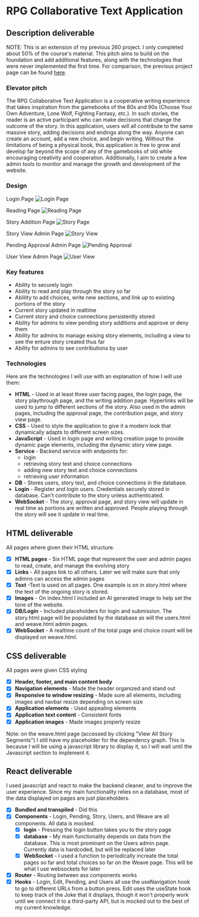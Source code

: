 # RPG Collaborative Text Application

## Description deliverable

NOTE: This is an extension of my previous 260 project. I only completed about 50% of the course's material. This pitch aims to build on the foundation and add additional features, along with the technologies that were never implemented the first time. For comparison, the previous project page can be found [here]( https://github.com/tss67/StartUpProject).

### Elevator pitch

The RPG Collaborative Text Application is a cooperative writing experience that takes inspiration from the gamebooks of the 80s and 90s (Choose Your Own Adventure, Lone Wolf, Fighting Fantasy, etc.). In such stories, the reader is an active participant who can make decisions that change the outcome of the story. In this application, users will all contribute to the same massive story, adding decisions and endings along the way. Anyone can create an account, add a new choice, and begin writing. Without the limitations of being a physical book, this application is free to grow and develop far beyond the scope of any of the gamebooks of old while encouraging creativity and cooperation. Additionally, I aim to create a few admin tools to monitor and manage the growth and development of the website.

### Design

Login Page
![Login Page](/Page%20Mock-Ups/LoginPage.PNG)

Reading Page
![Reading Page](/Page%20Mock-Ups/ReadingPage.PNG)

Story Addition Page
![Story Page](/Page%20Mock-Ups/StoryAdditionPage.PNG)

Story View Admin Page
![Story View](/Page%20Mock-Ups/StoryView.PNG)

Pending Approval Admin Page
![Pending Approval](/Page%20Mock-Ups/PendingApproval.PNG)

User View Admin Page
![User View](/Page%20Mock-Ups/UserView.PNG)

### Key features

- Ability to securely login
- Ability to read and play through the story so far
- Ablility to add choices, write new sections, and link up to existing portions of the story 
- Current story updated in realtime
- Current story and choice connections persistently stored
- Ability for admins to view pending story additions and approve or deny them
- Ability for admins to manage exising story elements, including a view to see the enture story created thus far
- Ability for admins to see contributions by user

### Technologies

Here are the technologies I will use with an explanation of how I will use them:

- **HTML** - Used in at least three user facing pages, the login page, the story playthrough page, and the writing addition page. Hyperlinks will be used to jump to different sections of the story. Also used in the admin pages, including the approval page, the contribution page, and story view page.
- **CSS** - Used to style the application to give it a modern look that dynamically adapts to different screen sizes.
- **JavaScript** - Used in login page and writing creation page to provide dynamic page elements, including the dynamic story view page.
- **Service** - Backend service with endpoints for:
  - login
  - retrieving story text and choice connections
  - adding new story text and choice connections
  - retrieving user information
- **DB** - Stores users, story text, and choice connections in the database.
- **Login** - Register and login users. Credentials securely stored in database. Can't contribute to the story unless authenticated.
- **WebSocket** - The story, approval page, and story view will update in real time as portions are written and approved. People playing through the story will see it update in real time.

## HTML deliverable

All pages where given their HTML structure.

- [x] **HTML pages** - Six HTML page that represent the user and admin pages to read, create, and manage the evolving story
- [x] **Links** - All pages link to all others. Later we will make sure that only adimns can access the admin pages
- [x] **Text** -Text is used on all pages. One example is on in story.html where the text of the ongoing story is stored.
- [x] **Images** - On index.html I included an AI generated image to help set the tone of the website.
- [x] **DB/Login** - Included placeholders for login and submission. The story.html page will be populated by the database as will the users.html and weave.html admin pages.
- [x] **WebSocket** -  A realtime count of the total page and choice count will be displayed on weave.html.

## CSS deliverable

All pages were given CSS styling

- [x] **Header, footer, and main content body**
- [x] **Navigation elements** - Made the header organized and stand out
- [x] **Responsive to window resizing** - Made sure all elements, including images and navbar resize depending on screen size
- [x] **Application elements** - Used appealing elements
- [x] **Application text content** - Consistent fonts
- [x] **Application images** - Made images properly resize

Note: on the weave.html page (accessed by clicking "View All Story Segments") I still have my placeholder for the dependency graph. This is because I will be using a javascript library to display it, so I will wait until the Javascript section to implement it.

## React deliverable

I used javascript and react to make the backend cleaner, and to improve the user experience. Since my main functionality relies on a database, most of the data displayed on pages are just placeholders.

- [x] **Bundled and transpiled** - Did this
- [x] **Components** - Login, Pending, Story, Users, and Weave are all components. All data is mocked.
  - [x] **login** - Pressing the login button takes you to the story page
  - [x] **database** - My main functionality depends on data from the database. This is most prominant on the Users admin page. Currently data is hardcoded, but will be replaced later
  - [x] **WebSocket** - I used a function to periodically increate the total pages so far and total choices so far on the Weave page. This will be what I use websockets for later
- [x] **Router** - Routing between ass components works
- [x] **Hooks** - Login, Edit, Pending, and Users all use the useNavigation hook to go to different URLs from a button press. Edit uses the useState hook to keep track of the Joke that it displays, though it won't properly work until we connect it to a third-party API, but is mocked out to the best of my current knowledge.
